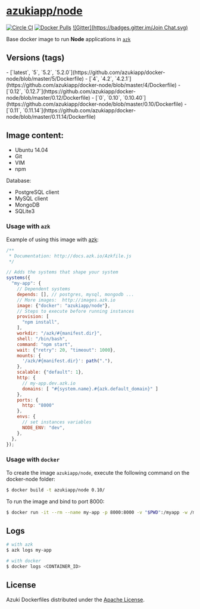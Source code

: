 [azukiapp/node](http://images.azk.io/#/node)
==================

[![Circle CI](https://circleci.com/gh/azukiapp/docker-node/tree/master.svg?style=svg)](https://circleci.com/gh/azukiapp/docker-node/tree/master)
[![Docker Pulls](https://img.shields.io/docker/pulls/azukiapp/node.svg)](azk-image)
[![Gitter](https://badges.gitter.im/Join Chat.svg)](gitter)

Base docker image to run **Node** applications in [`azk`](http://azk.io)

Versions (tags)
---

<versions>
- [`latest`, `5`, `5.2`, `5.2.0`](https://github.com/azukiapp/docker-node/blob/master/5/Dockerfile)
- [`4`, `4.2`, `4.2.1`](https://github.com/azukiapp/docker-node/blob/master/4/Dockerfile)
- [`0.12`, `0.12.7`](https://github.com/azukiapp/docker-node/blob/master/0.12/Dockerfile)
- [`0`, `0.10`, `0.10.40`](https://github.com/azukiapp/docker-node/blob/master/0.10/Dockerfile)
- [`0.11`, `0.11.14`](https://github.com/azukiapp/docker-node/blob/master/0.11.14/Dockerfile)
</versions>

Image content:
---

- Ubuntu 14.04
- Git
- VIM
- npm

Database:

- PostgreSQL client
- MySQL client
- MongoDB
- SQLite3


### Usage with `azk`

Example of using this image with [azk](http://azk.io):

```js
/**
 * Documentation: http://docs.azk.io/Azkfile.js
 */

// Adds the systems that shape your system
systems({
  "my-app": {
    // Dependent systems
    depends: [], // postgres, mysql, mongodb ...
    // More images:  http://images.azk.io
    image: {"docker": "azukiapp/node"},
    // Steps to execute before running instances
    provision: [
      "npm install",
    ],
    workdir: "/azk/#{manifest.dir}",
    shell: "/bin/bash",
    command: "npm start",
    wait: {"retry": 20, "timeout": 1000},
    mounts: {
      '/azk/#{manifest.dir}': path("."),
    },
    scalable: {"default": 1},
    http: {
      // my-app.dev.azk.io
      domains: [ "#{system.name}.#{azk.default_domain}" ]
    },
    ports: {
      http: "8000"
    },
    envs: {
      // set instances variables
      NODE_ENV: "dev",
    },
  },
});
```

### Usage with `docker`

To create the image `azukiapp/node`, execute the following command on the docker-node folder:

```sh
$ docker build -t azukiapp/node 0.10/
```

To run the image and bind to port 8000:

```sh
$ docker run -it --rm --name my-app -p 8000:8000 -v "$PWD":/myapp -w /myapp azukiapp/node node server.js
```

Logs
---

```sh
# with azk
$ azk logs my-app

# with docker
$ docker logs <CONTAINER_ID>
```

## License

Azuki Dockerfiles distributed under the [Apache License](https://github.com/azukiapp/dockerfiles/blob/master/LICENSE).
